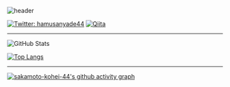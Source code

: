 ![header](https://capsule-render.vercel.app/api?type=waving&color=gradient&text=sakamoto-kohei-44&fontSize=40&fontAlignY=40&height=250)

[![Twitter: hamusanyade44](https://img.shields.io/twitter/follow/hamusanyade44?style=social)](https://twitter.com/hamusanyade44)
[![Qiita](https://img.shields.io/badge/Qiita-55C500?style=for-the-badge&logo=qiita&logoColor=white)](https://qiita.com/hamusan44)

---

![GitHub Stats](https://github-readme-stats.vercel.app/api?username=sakamoto-kohei-44&show_icons=true&theme=radical)

[![Top Langs](https://github-readme-stats.vercel.app/api/top-langs/?username=sakamoto-kohei-44&layout=compact&theme=radical)](https://github.com/anuraghazra/github-readme-stats)

---

[![sakamoto-kohei-44's github activity graph](https://activity-graph.herokuapp.com/graph?username=sakamoto-kohei-44&theme=xcode)](https://git.io/sakamoto-kohei-44)
